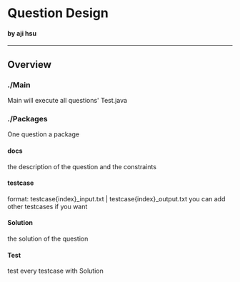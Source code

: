 # Question Design
#### by aji hsu

---

## Overview

### ./Main
Main will execute all questions' Test.java

### ./Packages
One question a package

#### docs
the description of the question and the constraints

#### testcase
format: testcase{index}_input.txt | testcase{index}_output.txt
you can add other testcases if you want

#### Solution
the solution of the question

#### Test
test every testcase with Solution

